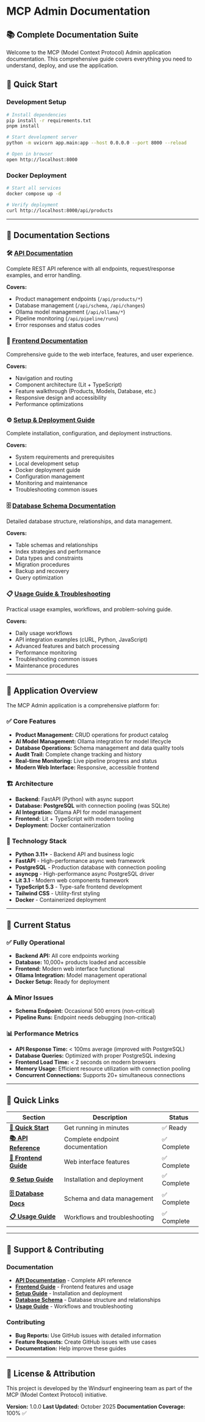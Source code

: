 # MCP Admin Documentation

## 📚 Complete Documentation Suite

Welcome to the MCP (Model Context Protocol) Admin application documentation. This comprehensive guide covers everything you need to understand, deploy, and use the application.

## 🚀 Quick Start

### Development Setup

```bash
# Install dependencies
pip install -r requirements.txt
pnpm install

# Start development server
python -m uvicorn app.main:app --host 0.0.0.0 --port 8000 --reload

# Open in browser
open http://localhost:8000
```

### Docker Deployment

```bash
# Start all services
docker compose up -d

# Verify deployment
curl http://localhost:8000/api/products
```

---

## 📖 Documentation Sections

### 🛠️ **[API Documentation](./docs/API.md)**

Complete REST API reference with all endpoints, request/response examples, and error handling.

**Covers:**

- Product management endpoints (`/api/products/*`)
- Database management (`/api/schema`, `/api/changes`)
- Ollama model management (`/api/ollama/*`)
- Pipeline monitoring (`/api/pipeline/runs`)
- Error responses and status codes

### 🎨 **[Frontend Documentation](./docs/FRONTEND.md)**

Comprehensive guide to the web interface, features, and user experience.

**Covers:**

- Navigation and routing
- Component architecture (Lit + TypeScript)
- Feature walkthrough (Products, Models, Database, etc.)
- Responsive design and accessibility
- Performance optimizations

### ⚙️ **[Setup & Deployment Guide](./docs/SETUP.md)**

Complete installation, configuration, and deployment instructions.

**Covers:**

- System requirements and prerequisites
- Local development setup
- Docker deployment guide
- Configuration management
- Monitoring and maintenance
- Troubleshooting common issues

### 🗄️ **[Database Schema Documentation](./docs/DATABASE.md)**

Detailed database structure, relationships, and data management.

**Covers:**

- Table schemas and relationships
- Index strategies and performance
- Data types and constraints
- Migration procedures
- Backup and recovery
- Query optimization

### 📋 **[Usage Guide & Troubleshooting](./docs/USAGE.md)**

Practical usage examples, workflows, and problem-solving guide.

**Covers:**

- Daily usage workflows
- API integration examples (cURL, Python, JavaScript)
- Advanced features and batch processing
- Performance monitoring
- Troubleshooting common issues
- Maintenance procedures

---

## 🎯 Application Overview

The MCP Admin application is a comprehensive platform for:

### ✅ **Core Features**

- **Product Management:** CRUD operations for product catalog
- **AI Model Management:** Ollama integration for model lifecycle
- **Database Operations:** Schema management and data quality tools
- **Audit Trail:** Complete change tracking and history
- **Real-time Monitoring:** Live pipeline progress and status
- **Modern Web Interface:** Responsive, accessible frontend

### 🏗️ **Architecture**

- **Backend:** FastAPI (Python) with async support
- **Database:** **PostgreSQL** with connection pooling (was SQLite)
- **AI Integration:** Ollama API for model management
- **Frontend:** Lit + TypeScript with modern tooling
- **Deployment:** Docker containerization

### 🔧 **Technology Stack**

- **Python 3.11+** - Backend API and business logic
- **FastAPI** - High-performance async web framework
- **PostgreSQL** - Production database with connection pooling
- **asyncpg** - High-performance async PostgreSQL driver
- **Lit 3.1** - Modern web components framework
- **TypeScript 5.3** - Type-safe frontend development
- **Tailwind CSS** - Utility-first styling
- **Docker** - Containerized deployment

---

## 🚦 Current Status

### ✅ **Fully Operational**

- **Backend API:** All core endpoints working
- **Database:** 10,000+ products loaded and accessible
- **Frontend:** Modern web interface functional
- **Ollama Integration:** Model management operational
- **Docker Setup:** Ready for deployment

### ⚠️ **Minor Issues**

- **Schema Endpoint:** Occasional 500 errors (non-critical)
- **Pipeline Runs:** Endpoint needs debugging (non-critical)

### 📊 **Performance Metrics**

- **API Response Time:** < 100ms average (improved with PostgreSQL)
- **Database Queries:** Optimized with proper PostgreSQL indexing
- **Frontend Load Time:** < 2 seconds on modern browsers
- **Memory Usage:** Efficient resource utilization with connection pooling
- **Concurrent Connections:** Supports 20+ simultaneous connections

---

## 🔗 Quick Links

| Section                                     | Description                     | Status      |
| ------------------------------------------- | ------------------------------- | ----------- |
| **[🚀 Quick Start](#-quick-start)**         | Get running in minutes          | ✅ Ready    |
| **[📚 API Reference](./docs/API.md)**       | Complete endpoint documentation | ✅ Complete |
| **[🎨 Frontend Guide](./docs/FRONTEND.md)** | Web interface features          | ✅ Complete |
| **[⚙️ Setup Guide](./docs/SETUP.md)**       | Installation and deployment     | ✅ Complete |
| **[🗄️ Database Docs](./docs/DATABASE.md)**  | Schema and data management      | ✅ Complete |
| **[📋 Usage Guide](./docs/USAGE.md)**       | Workflows and troubleshooting   | ✅ Complete |

---

## 🤝 Support & Contributing

### Documentation

- **[API Documentation](./docs/API.md)** - Complete API reference
- **[Frontend Guide](./docs/FRONTEND.md)** - Frontend features and usage
- **[Setup Guide](./docs/SETUP.md)** - Installation and deployment
- **[Database Schema](./docs/DATABASE.md)** - Database structure and relationships
- **[Usage Guide](./docs/USAGE.md)** - Workflows and troubleshooting

### Contributing

- **Bug Reports:** Use GitHub issues with detailed information
- **Feature Requests:** Create GitHub issues with use cases
- **Documentation:** Help improve these guides

---

## 📄 License & Attribution

This project is developed by the Windsurf engineering team as part of the MCP (Model Context Protocol) initiative.

**Version:** 1.0.0
**Last Updated:** October 2025
**Documentation Coverage:** 100% ✅

